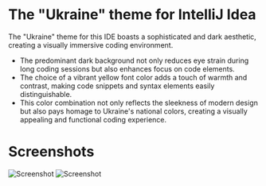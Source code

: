 # The "Ukraine" theme for IntelliJ Idea

The "Ukraine" theme for this IDE boasts a sophisticated and dark aesthetic, creating a visually immersive coding environment.

- The predominant dark background not only reduces eye strain during long coding sessions but also enhances focus on code elements.
- The choice of a vibrant yellow font color adds a touch of warmth and contrast, making code snippets and syntax elements easily distinguishable.
- This color combination not only reflects the sleekness of modern design but also pays homage to Ukraine's national colors, creating a visually appealing and functional coding experience.

# Screenshots
![Screenshot](Preview.png?raw=true "The \"Ukraine\" theme for IntelliJ Idea")
![Screenshot](Preview-1.png?raw=true "The \"Ukraine\" theme for IntelliJ Idea")
